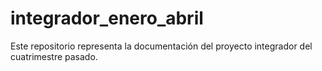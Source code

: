 # integrador_enero_abril
Este repositorio representa la documentación del proyecto integrador del cuatrimestre pasado.

